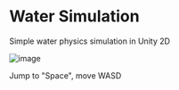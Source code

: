 # Water Simulation
Simple water physics simulation in Unity 2D

![image](https://user-images.githubusercontent.com/90276751/192038827-953f5b98-a436-4faf-8ea5-cd7142642440.png)

Jump to "Space", move WASD

